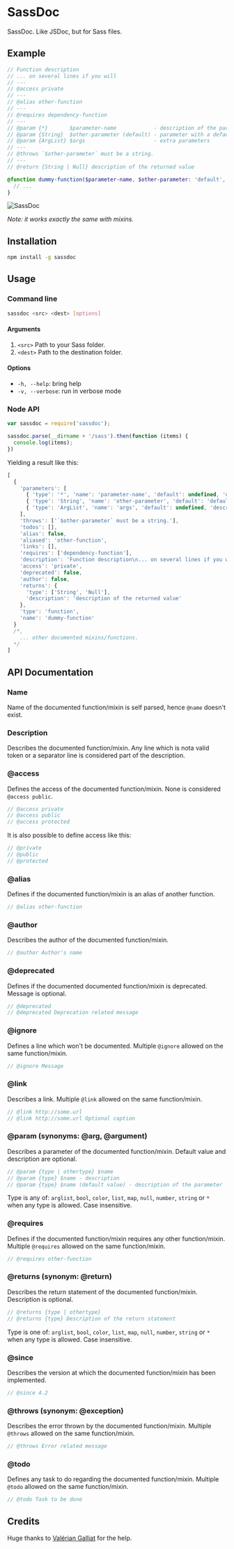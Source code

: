 # SassDoc

SassDoc. Like JSDoc, but for Sass files.

## Example

```scss
// Function description
// ... on several lines if you will
// ---
// @access private
// ---
// @alias other-function
// ---
// @requires dependency-function
// ---
// @param {*}       $parameter-name            - description of the parameter
// @param {String}  $other-parameter (default) - parameter with a default value
// @param {ArgList} $args                      - extra parameters
// ---
// @throws `$other-parameter` must be a string.
// ---
// @return {String | Null} description of the returned value

@function dummy-function($parameter-name, $other-parameter: 'default', $args...) {
  // ...
}
```

![SassDoc](http://i.imgur.com/GnNo4HB.png)

*Note: it works exactly the same with mixins.*

## Installation

```sh
npm install -g sassdoc
```

## Usage

### Command line

```sh
sassdoc <src> <dest> [options]
```

#### Arguments

1. `<src>` Path to your Sass folder.
1. `<dest>` Path to the destination folder.

#### Options

* `-h, --help`: bring help
* `-v, --verbose`: run in verbose mode

### Node API

```js
var sassdoc = require('sassdoc');

sassdoc.parse(__dirname + '/sass').then(function (items) {
  console.log(items);
})
```

Yielding a result like this:

```js
[
  {
    'parameters': [
      { 'type': '*', 'name': 'parameter-name', 'default': undefined, 'description': 'description of the parameter' },
      { 'type': 'String', 'name': 'other-parameter', 'default': 'default', 'description': 'parameter with a default value' },
      { 'type': 'ArgList', 'name': 'args', 'default': undefined, 'description': 'extra parameters' }
    ],
    'throws': ['`$other-parameter` must be a string.'],
    'todos': [],
    'alias': false,
    'aliased': 'other-function',
    'links': [],
    'requires': ['dependency-function'],
    'description': 'Function description\n... on several lines if you will',
    'access': 'private',
    'deprecated': false,
    'author': false,
    'returns': {
      'type': ['String', 'Null'],
      'description': 'description of the returned value'
    },
    'type': 'function',
    'name': 'dummy-function'
  }
  /*,
    ... other documented mixins/functions.
  */
]
```

## API Documentation

### Name

Name of the documented function/mixin is self parsed, hence `@name` doesn't exist.

### Description

Describes the documented function/mixin. Any line which is nota valid token or a separator line is considered part of the description.

### @access

Defines the access of the documented function/mixin. None is considered `@access public`.

```scss
// @access private
// @access public
// @access protected
```

It is also possible to define access like this:

```scss
// @private
// @public
// @protected
```

### @alias

Defines if the documented function/mixin is an alias of another function.

```scss
// @alias other-function
```

### @author

Describes the author of the documented function/mixin.

```scss
// @author Author's name
```

### @deprecated

Defines if the documented documented function/mixin is deprecated. Message is optional.

```scss
// @deprecated
// @deprecated Deprecation related message
```

### @ignore

Defines a line which won't be documented. Multiple `@ignore` allowed on the same function/mixin.

```scss
// @ignore Message
```

### @link

Describes a link. Multiple `@link` allowed on the same function/mixin.

```scss
// @link http://some.url
// @link http://some.url Optional caption
```

### @param (synonyms: @arg, @argument)

Describes a parameter of the documented function/mixin. Default value and description are optional.

```scss
// @param {type | othertype} $name
// @param {type} $name - description
// @param {type} $name (default value) - description of the parameter
```

Type is any of: `arglist`, `bool`, `color`, `list`, `map`, `null`, `number`, `string` or `*` when any type is allowed. Case insensitive.

### @requires

Defines if the documented function/mixin requires any other function/mixin. Multiple `@requires` allowed on the same function/mixin.

```scss
// @requires other-function
```

### @returns (synonym: @return)

Describes the return statement of the documented function/mixin. Description is optional.

```scss
// @returns {type | othertype}
// @returns {type} Description of the return statement
```

Type is one of: `arglist`, `bool`, `color`, `list`, `map`, `null`, `number`, `string` or `*` when any type is allowed. Case insensitive.

### @since

Describes the version at which the documented function/mixin has been implemented.

```scss
// @since 4.2
```

### @throws (synonym: @exception)

Describes the error thrown by the documented function/mixin. Multiple `@throws` allowed on the same function/mixin.

```scss
// @throws Error related message
```

### @todo

Defines any task to do regarding the documented function/mixin. Multiple `@todo` allowed on the same function/mixin.

```scss
// @todo Task to be done
```

## Credits

Huge thanks to [Valérian Galliat](https://twitter.com/valeriangalliat) for the help.